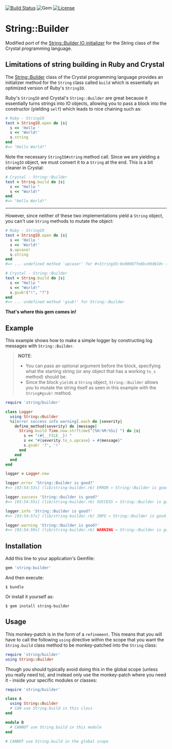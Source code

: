 [![Build Status](https://travis-ci.org/eonu/string-builder.svg?branch=master)](https://travis-ci.org/eonu/string-builder)
![Gem](https://img.shields.io/gem/v/string-builder.svg)
[![License](https://img.shields.io/github/license/eonu/string-builder.svg)](https://github.com/eonu/string-builder/blob/master/LICENSE)

# String::Builder

Modified port of the [String::Builder IO initializer](https://crystal-lang.org/api/0.20.3/String/Builder.html#build%28capacity%3AInt%3D64%2C%26block%29%3AString-class-method) for the String class of the Crystal programming language.

## Limitations of string building in Ruby and Crystal

The [String::Builder](https://crystal-lang.org/api/0.20.3/String/Builder.html) class of the Crystal programming language provides an initializer method for the `String` class called `build` which is essentially an optimized version of Ruby's `StringIO`.

Ruby's `StringIO` and Crystal's `String::Builder` are great because it essentially turns strings into IO objects, allowing you to pass a block into the constructor (yielding `self`) which leads to nice chaining such as:

```ruby
# Ruby - StringIO
test = StringIO.open do |s|
  s << 'Hello '
  s << 'World!'
  s.string
end
#=> "Hello World!"
```

Note the necessary `StringIO#string` method call. Since we are yielding a `StringIO` object, we must convert it to a `String` at the end. This is a bit cleaner in Crystal:

```ruby
# Crystal - String::Builder
test = String.build do |s|
  s << "Hello "
  s << "World!"
end
#=> "Hello World!"
```

---

However, since neither of these two implementations yield a `String` object, you can't use `String` methods to mutate the object:

```ruby
# Ruby - StringIO
test = StringIO.open do |s|
  s << 'Hello '
  s << 'World!'
  s.upcase!
  s.string
end
#=> ... undefined method `upcase!' for #<StringIO:0x00007fe0bc09d810> (NoMethodError)
```

```ruby
# Crystal - String::Builder
test = String.build do |s|
  s << "Hello "
  s << "World!"
  s.gsub!("!", "?")
end
#=> ... undefined method 'gsub!' for String::Builder
```

**That's where this gem comes in!**

## Example

This example shows how to make a simple logger by constructing log messages with `String::Builder`.

> **NOTE**:
> - You can pass an optional argument before the block, specifying what the starting string (or any object that has a working `to_s` method) should be.
> - Since the block `yield`s a `String` object, `String::Builder` allows you to mutate the string itself as seen in this example with the `String#gsub!` method.

```ruby
require 'string/builder'

class Logger
  using String::Builder
  %i[error success info warning].each do |severity|
    define_method(severity) do |message|
      String.build Time.now.strftime("[%H:%M:%Ss] ") do |s|
        s << "(#{__FILE__}) "
        s << "#{severity.to_s.upcase} » #{message}"
        s.gsub! '?', '!'
      end
    end
  end
end

logger = Logger.new

logger.error 'String::Builder is good?'
#=> [03:54:53s] (lib/string-builder.rb) ERROR » String::Builder is good!

logger.success 'String::Builder is good?'
#=> [03:54:55s] (lib/string-builder.rb) SUCCESS » String::Builder is good!

logger.info 'String::Builder is good?'
#=> [03:54:57s] (lib/string-builder.rb) INFO » String::Builder is good!

logger.warning 'String::Builder is good?'
#=> [03:54:59s] (lib/string-builder.rb) WARNING » String::Builder is good!
```

## Installation

Add this line to your application's Gemfile:

```ruby
gem 'string-builder'
```

And then execute:

    $ bundle

Or install it yourself as:

    $ gem install string-builder

## Usage

This monkey-patch is in the form of a `refinement`. This means that you will have to call the following `using` directive within the scope that you want the `String.build` class method to be monkey-patched into the `String` class:

```ruby
require 'string/builder'
using String::Builder
```

Though you should typically avoid doing this in the global scope (unless you really need to), and instead only use the monkey-patch where you need it - inside your specific modules or classes:

```ruby
require 'string/builder'

class A
  using String::Builder
  # CAN use String.build in this class
end

module B
  # CANNOT use String.build in this module
end

# CANNOT use String.build in the global scope
```
